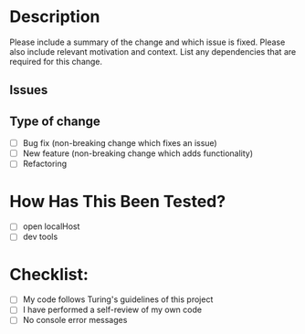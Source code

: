 # Description
Please include a summary of the change and which issue is fixed. Please also include relevant motivation and context. List any dependencies that are required for this change.

## Issues


## Type of change
- [ ] Bug fix (non-breaking change which fixes an issue)
- [ ] New feature (non-breaking change which adds functionality)
- [ ] Refactoring

# How Has This Been Tested?
- [ ] open localHost
- [ ] dev tools

# Checklist:
- [ ] My code follows Turing's guidelines of this project
- [ ] I have performed a self-review of my own code
- [ ] No console error messages
